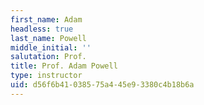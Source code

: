 ```yaml
---
first_name: Adam
headless: true
last_name: Powell
middle_initial: ''
salutation: Prof.
title: Prof. Adam Powell
type: instructor
uid: d56f6b41-0385-75a4-45e9-3380c4b18b6a
---
```

